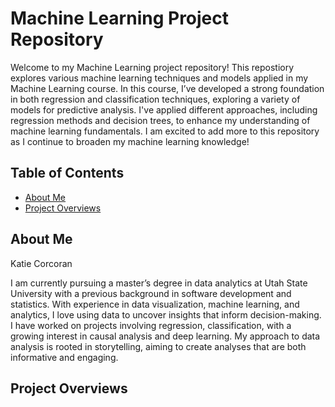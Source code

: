 # Machine Learning Project Repository

Welcome to my Machine Learning project repository! This repostiory explores various machine learning techniques and models applied in my Machine Learning course. 
In this course, I’ve developed a strong foundation in both regression and classification techniques, exploring a variety of models for predictive analysis. 
I've applied different approaches, including regression methods and decision trees, to enhance my understanding of machine learning fundamentals. 
I am excited to add more to this repository as I continue to broaden my machine learning knowledge!

## Table of Contents
- [About Me](#about-me)
- [Project Overviews](#project-overviews)

## About Me
Katie Corcoran

I am currently pursuing a master’s degree in data analytics at Utah State University with a previous background in software development and statistics.
With experience in data visualization, machine learning, and analytics, I love using data to uncover insights that inform decision-making. I have worked on projects involving regression, 
classification, with a growing interest in causal analysis and deep learning. My approach to data analysis is rooted in storytelling, aiming to create analyses that are both informative and engaging.


## Project Overviews
